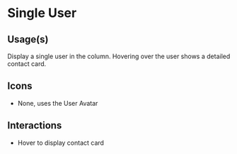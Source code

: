 # Single User

## Usage(s)

Display a single user in the column. Hovering over the user shows a detailed contact card.

## Icons

- None, uses the User Avatar

## Interactions

- Hover to display contact card
